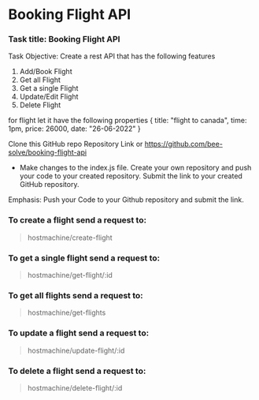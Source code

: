 # Booking Flight API

### Task title: Booking Flight API
Task Objective: Create a rest API that has the following features

1. Add/Book Flight
2. Get all Flight
3. Get a single Flight
4. Update/Edit Flight
5. Delete Flight

for flight let it have the following properties
{
title: "flight to canada",
time: 1pm,
price: 26000,
date: "26-06-2022"
}

Clone this GitHub repo
Repository Link or https://github.com/bee-solve/booking-flight-api
- Make changes to the index.js file. Create your own repository and push your code to your created repository. Submit the link to your created GitHub repository.

Emphasis: Push your Code to your Github repository and submit the link.

### To create a flight send a request to:
> hostmachine/create-flight

### To get a single flight send a request to: 
> hostmachine/get-flight/:id

### To get all flights send a request to: 
> hostmachine/get-flights

### To update a flight send a request to: 
> hostmachine/update-flight/:id

### To delete a flight send a request to: 
> hostmachine/delete-flight/:id